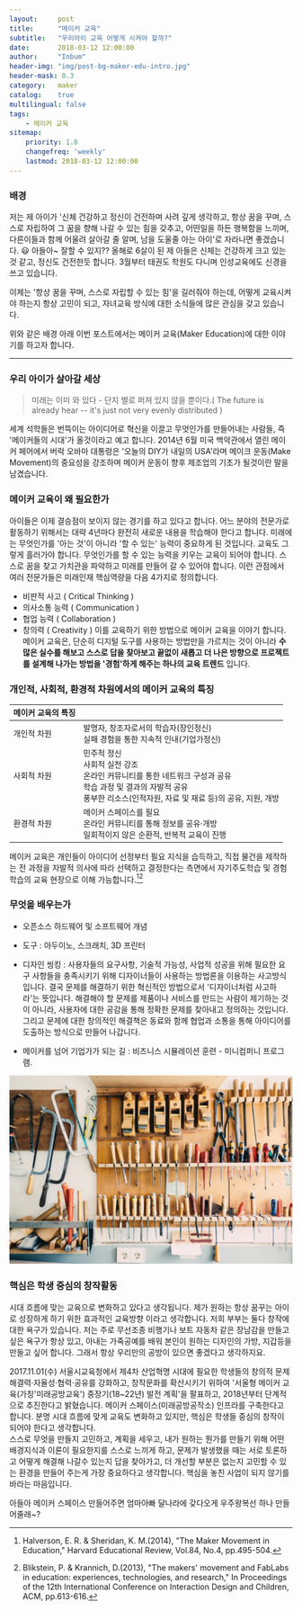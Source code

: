 ```yaml
---
layout:     post
title:      "메이커 교육"
subtitle:   "우리아이 교육 어떻게 시켜야 할까?"
date:       2018-03-12 12:00:00
author:     "Inbum"
header-img: "img/post-bg-maker-edu-intro.jpg"
header-mask: 0.3
category:   maker
catalog:    true
multilingual: false
tags:
    - 메이커 교육
sitemap:
    priority: 1.0
    changefreq: 'weekly'
    lastmod: 2018-03-12 12:00:00
---
```


### 배경
저는 제 아이가 '신체 건강하고 정신이 건전하며 사려 깊게 생각하고, 항상 꿈을 꾸며, 스스로 자립하여 그 꿈을 향해 나갈 수 있는 힘을 갖추고, 어떤일을 하든 행복함을 느끼며, 다른이들과 함께 어울려 살아갈 줄 알며, 남을 도울줄 아는 아이'로 자라나면 좋겠습니다. :smiley: 아들아~ 잘할 수 있지??
올해로 6살이 된 제 아들은 신체는 건강하게 크고 있는것 같고, 정신도 건전한듯 합니다. 3월부터 태권도 학원도 다니며 인성교육에도 신경을 쓰고 있습니다. 

이제는 '항상 꿈을 꾸며, 스스로 자립할 수 있는 힘'을 길러줘야 하는데, 어떻게 교육시켜야 하는지 항상 고민이 되고, 자녀교육 방식에 대한 소식들에 많은 관심을 갖고 있습니다.

위와 같은 배경 아래 이번 포스트에서는 메이커 교육(Maker Education)에 대한 이야기를 하고자 합니다.

***

### 우리 아이가 살아갈 세상 
> 미래는 이미 와 있다 - 단지 별로 퍼져 있지 않을 뿐이다.( The future is already hear -- it's just not very evenly distributed ) 

세계 석학들은 번뜩이는 아이디어로 혁신을 이끌고 무엇인가를 만들어내는 사람들, 즉 '메이커들의 시대'가 올것이라고 예고 합니다.
2014년 6월 미국 백악관에서 열린 메이커 페어에서 버락 오바마 대통령은 '오늘의 DIY가 내일의 USA'라며 메이크 운동(Make Movement)의 중요성을 강조하며 메이커 운동이 향후 제조업의 기초가 될것이란 말을 남겼습니다.

### 메이커 교육이 왜 필요한가
아이들은 이제 결승점이 보이지 않는 경기를 하고 있다고 합니다. 어느 분야의 전문가로 활동하기 위해서는 대략 4년마다 완전히 새로운 내용을 학습해야 한다고 합니다. 미래에는 무엇인가를 '아는 것'이 아니라 '할 수 있는' 능력이 중요하게 된 것입니다.
교육도 그렇게 흘러가야 합니다. 무엇인가를 할 수 있는 능력을 키우는 교육이 되어야 합니다. 스스로 꿈을 찾고 가치관을 파악하고 미래를 만들어 갈 수 있어야 합니다. 이런 관점에서 여러 전문가들은 미래인재 핵심역량을 다음 4가지로 정의합니다.
- 비판적 사고 ( Critical Thinking )
- 의사소통 능력 ( Communication )
- 협업 능력 ( Collaboration )
- 창의력 ( Creativity )
이를 교육하기 위한 방법으로 메이커 교육을 이야기 합니다. 메이커 교육은, 단순히 디지털 도구를 사용하는 방법만을 가르치는 것이 아니라 **수많은 실수를 해보고 스스로 답을 찾아보고 끝없이 새롭고 더 나은 방향으로 프로젝트를 설계해 나가는 방법을 '경험'하게 해주는 하나의 교육 트렌드** 입니다.

### 개인적, 사회적, 환경적 차원에서의 메이커 교육의 특징

 | 메이커 교육의 특징 ||
 |--------|--------|
 | 개인적 차원 | 발명자, 창조자로서의 학습자(장인정신)<br>실패 경험을 통한 지속적 인내(기업가정신)|
 | 사회적 차원 | 민주적 정신<br>사회적 실천 강조<br>온라인 커뮤니티를 통한 네트워크 구성과 공유<br>학습 과정 및 결과의 자발적 공유<br>풍부한 리소스(인적자원, 자료 및 재료 등)의 공유, 지원, 개방 |
 | 환경적 차원 | 메이커 스페이스를 필요<br>온라인 커뮤니티를 통해 정보를 공유·개방<br>일회적이지 않은 순환적, 반복적 교육이 진행 |

 메이커 교육은 개인들이 아이디어 선정부터 필요 지식을 습득하고, 직접 물건을 제작하는 전 과정을 자발적 의사에 따라 선택하고 결정한다는 측면에서 자기주도학습 및 경험학습의 교육 현장으로 이해 가능합니다.[^1][^2]

### 무엇을 배우는가
 - 오픈소스 하드웨어 및 소프트웨어 개념

 - 도구 : 아두이노, 스크래치, 3D 프린터

 - 디자인 씽킹 : 사용자들의 요구사항, 기술적 가능성, 사업적 성공을 위해 필요한 요구 사항들을 충족시키기 위해 디자이너들이 사용하는 방법론을 이용하는 사고방식 입니다. 결국 문제를 해결하기 위한 혁신적인 방법으로서 '디자이너처럼 사고하라'는 뜻입니다. 해결해야 할 문제를 제품이나 서비스를 만드는 사람이 제기하는 것이 아니라, 사용자에 대한 공감을 통해 정확한 문제를 찾아내고 정의하는 것입니다. 그리고 문제에 대한 창의적인 해결책은 동료와 함께 협업과 소통을 통해 아이디어를 도출하는 방식으로 만들어 나갑니다. 

 - 메이커를 넘어 기업가가 되는 길 : 비즈니스 시뮬레이션 훈련 - 미니컴퍼니 프로그램.

![maker space](/img/post-bg-maker-edu-space.jpg)

### 핵심은 학생 중심의 창작활동 
 시대 흐름에 맞는 교육으로 변화하고 있다고 생각됩니다. 제가 원하는 항상 꿈꾸는 아이로 성장하게 하기 위한 효과적인 교육방향 이라고 생각합니다. 저희 부부는 둘다 창작에 대한 욕구가 있습니다. 저는 주로 무선조종 비행기나 보트 자동차 같은 장남감을 만들고 싶은 욕구가 항상 있고, 아내는 가죽공예를 배워 본인이 원하는 디자인의 가방, 지갑등을 만들고 싶어 합니다. 그래서 항상 우리만의 공방이 있으면 좋겠다고 생각하지요.

 2017.11.01(수) 서울시교육청에서 제4차 산업혁명 시대에 필요한 학생들의 창의적 문제해결력·자율성·협력·공유를 강화하고, 창작문화를 확산시키기 위하여 '서울형 메이커 교육(가칭'미래공방교육') 중장기(18~22년) 발전 계획'을 팔표하고, 2018년부터 단계적으로 추진한다고 밝혔습니다.
 메이커 스페이스(미래공방공작소) 인프라를 구축한다고 합니다. 분명 시대 흐름에 맞게 교육도 변화하고 있지만, 핵심은 학생들 중심의 창작이 되어야 한다고 생각합니다.  
 스스로 무엇을 만들지 고민하고, 계획을 세우고, 내가 원하는 뭔가를 만들기 위해 어떤 배경지식과 이론이 필요한지를 스스로 느끼게 하고, 문제가 발생했을 때는 서로 토론하고 어떻게 해결해 나갈수 있는지 답을 찾아가고, 더 개선할 부분은 없는지 고민할 수 있는 환경을 만들어 주는게 가장 중요하다고 생각합니다. 핵심을 놓친 사업이 되지 않기를 바라는 마음입니다.

 아들아 메이커 스페이스 만들어주면 엄마아빠 달나라에 갖다오게 우주왕복선 하나 만들어줄래~?

[^1]: Halverson, E. R. & Sheridan, K. M.(2014), "The Maker Movement in Education," Harvard Educational Review, Vol.84, No.4, pp.495-504. 
[^2]: Blikstein, P. & Krannich, D.(2013), "The makers' movement and FabLabs in education: experiences, technologies, and research," In Proceedings of the 12th International Conference on Interaction Design and Children, ACM, pp.613-616.